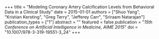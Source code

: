 +++
title = "Modeling Coronary Artery Calcification Levels from Behavioral Data in a Clinical Study"
date = 2015-01-01
authors = ["Shuo Yang", "Kristian Kersting", "Greg Terry", "Jefferey Carr", "Sriraam Natarajan"]
publication_types = ["1"]
abstract = ""
featured = false
publication = "*15th Conference on Artificial Intelligence in Medicine, AIME 2015*"
doi = "10.1007/978-3-319-19551-3_24"
+++

